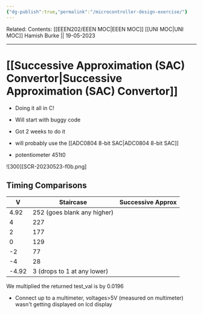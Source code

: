 ```yaml
---
{"dg-publish":true,"permalink":"/microcontroller-design-exercise/"}
---
```


Related: 
Contents: [[EEEN202/EEEN MOC\|EEEN MOC]]
[[UNI MOC\|UNI MOC]]
Hamish Burke || 19-05-2023
***

# [[Successive Approximation (SAC) Convertor\|Successive Approximation (SAC) Convertor]]

- Doing it all in C!
- Will start with buggy code
- Got 2 weeks to do it
- will probably use the [[ADC0804 8-bit SAC\|ADC0804 8-bit SAC]]

- potentiometer 451t0


![300][SCR-20230523-f0b.png]

## Timing Comparisons

| V     | Staircase                   | Successive Approx |
| ----- | --------------------------- | ----------------- |
| 4.92  | 252 (goes blank any higher) |                   |
| 4     | 227                         |                   |
| 2     | 177                         |                   |
| 0     | 129                         |                   |
| -2    | 77                          |                   |
| -4    | 28                          |                   |
| -4.92 | 3 (drops to 1 at any lower) |                   |

We multiplied the returned test_val is by 0.0196
- Connect up to a multimeter, voltages>5V (measured on multimeter) wasn't getting displayed on lcd display


